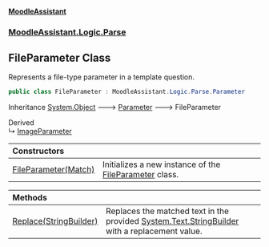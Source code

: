 #### [MoodleAssistant](index.md 'index')
### [MoodleAssistant.Logic.Parse](MoodleAssistant.Logic.Parse.md 'MoodleAssistant.Logic.Parse')

## FileParameter Class

Represents a file-type parameter in a template question.

```csharp
public class FileParameter : MoodleAssistant.Logic.Parse.Parameter
```

Inheritance [System.Object](https://docs.microsoft.com/en-us/dotnet/api/System.Object 'System.Object') &#129106; [Parameter](MoodleAssistant.Logic.Parse.Parameter.md 'MoodleAssistant.Logic.Parse.Parameter') &#129106; FileParameter

Derived  
&#8627; [ImageParameter](MoodleAssistant.Logic.Parse.ImageParameter.md 'MoodleAssistant.Logic.Parse.ImageParameter')

| Constructors | |
| :--- | :--- |
| [FileParameter(Match)](MoodleAssistant.Logic.Parse.FileParameter.FileParameter(System.Text.RegularExpressions.Match).md 'MoodleAssistant.Logic.Parse.FileParameter.FileParameter(System.Text.RegularExpressions.Match)') | Initializes a new instance of the [FileParameter](MoodleAssistant.Logic.Parse.FileParameter.md 'MoodleAssistant.Logic.Parse.FileParameter') class. |

| Methods | |
| :--- | :--- |
| [Replace(StringBuilder)](MoodleAssistant.Logic.Parse.FileParameter.Replace(System.Text.StringBuilder).md 'MoodleAssistant.Logic.Parse.FileParameter.Replace(System.Text.StringBuilder)') | Replaces the matched text in the provided [System.Text.StringBuilder](https://docs.microsoft.com/en-us/dotnet/api/System.Text.StringBuilder 'System.Text.StringBuilder') with a replacement value. |
